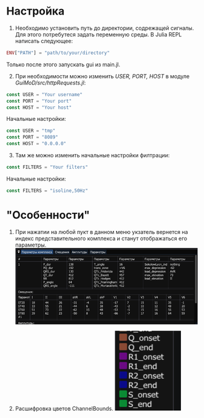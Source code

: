 # Настройка
1. Необходимо установить путь до директории, содрежащей сигналы.
Для этого потребутеся задать переменную среды. В Julia REPL написать следующее:

``` julia
ENV["PATH"] = "path/to/your/directory"
```
Только после этого запускать gui из main.jl.

2. При необходимости можно изменить *USER, PORT, HOST* в модуле *GuiMoD/src/httpRequests.jl*:
``` julia
const USER = "Your username"
const PORT = "Your port"
const HOST = "Your host"
```
Начальные настройки:
``` julia
const USER = "tmp"
const PORT = "8089"
const HOST = "0.0.0.0"
```
3. Там же можно изменить начальные настройки филтрации:
``` julia
const FILTERS = "Your filters"
```
Начальные настройки:
``` julia
const FILTERS = "isoline,50Hz"
```

# "Особенности"
1. При нажатии на любой пукт в данном меню укзатель вернется на индекс представительного комплекса и станут отображаться его параметры.
![Alt text](screenshots/Repr.png)

2. Расшифровка цветов ChannelBounds.
![Alt text](screenshots/ColorCoding.png)
